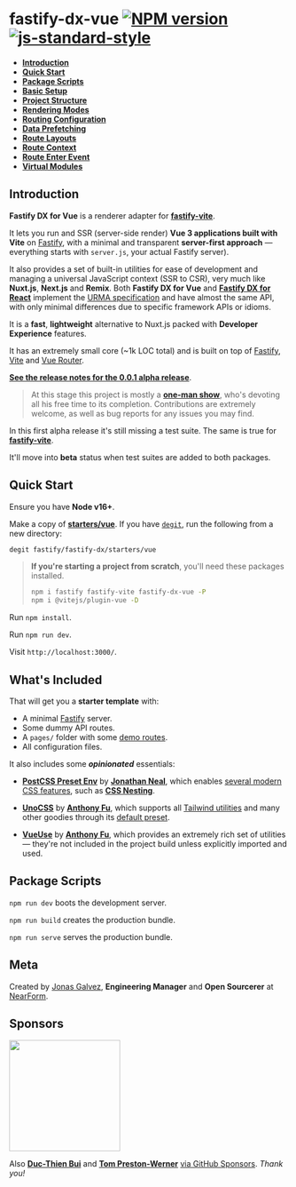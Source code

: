 # fastify-dx-vue [![NPM version](https://img.shields.io/npm/v/fastify-dx-vue.svg?style=flat)](https://www.npmjs.com/package/fastify-dx-vue) [![js-standard-style](https://img.shields.io/badge/code%20style-standard-brightgreen.svg?style=flat)](https://standardjs.com/)

- [**Introduction**](https://github.com/fastify/fastify-dx/blob/main/packages/fastify-dx-vue/README.md#introduction)
- [**Quick Start**](https://github.com/fastify/fastify-dx/blob/main/packages/fastify-dx-vue/README.md#quick-start)
- [**Package Scripts**](https://github.com/fastify/fastify-dx/blob/main/packages/fastify-dx-vue/README.md#package-scripts)
- [**Basic Setup**](https://github.com/fastify/fastify-dx/blob/main/docs/vue/basic-setup.md)
- [**Project Structure**](https://github.com/fastify/fastify-dx/blob/main/docs/vue/project-structure.md)
- [**Rendering Modes**](https://github.com/fastify/fastify-dx/blob/main/docs/vue/rendering-modes.md)
- [**Routing Configuration**](https://github.com/fastify/fastify-dx/blob/main/docs/vue/routing-config.md)
- [**Data Prefetching**](https://github.com/fastify/fastify-dx/blob/main/docs/vue/data-prefetching.md)
- [**Route Layouts**](https://github.com/fastify/fastify-dx/blob/main/docs/vue/route-layouts.md)
- [**Route Context**](https://github.com/fastify/fastify-dx/blob/main/docs/vue/route-context.md)
- [**Route Enter Event**](https://github.com/fastify/fastify-dx/blob/main/docs/vue/route-enter.md)
- [**Virtual Modules**](https://github.com/fastify/fastify-dx/blob/main/docs/vue/virtual-modules.md)

## Introduction

**Fastify DX for Vue** is a renderer adapter for [**fastify-vite**](https://github.com/fastify/fastify-vite).

It lets you run and SSR (server-side render) **Vue 3 applications built with Vite** on [Fastify](https://fastify.io/), with a minimal and transparent **server-first approach** — everything starts with `server.js`, your actual Fastify server). 

It also provides a set of built-in utilities for ease of development and managing a universal JavaScript context (SSR to CSR), very much like **Nuxt.js**, **Next.js** and **Remix**. Both **Fastify DX for Vue** and [**Fastify DX for React**](https://github.com/fastify/fastify-dx/tree/main/packages/fastify-dx-react) implement the [URMA specification](https://github.com/fastify/fastify-dx/blob/main/URMA.md) and have almost the same API, with only minimal differences due to specific framework APIs or idioms.

It is a **fast**, **lightweight** alternative to Nuxt.js packed with **Developer Experience** features.

It has an extremely small core (~1k LOC total) and is built on top of [Fastify](https://github.com/fastify/fastify), [Vite](https://vitejs.dev/) and [Vue Router](https://router.vuejs.org/).

[**See the release notes for the 0.0.1 alpha release**](https://github.com/fastify/fastify-dx/releases/tag/vue-v0.0.1).

> At this stage this project is mostly a [**one-man show**](https://github.com/sponsors/galvez), who's devoting all his free time to its completion. Contributions are extremely welcome, as well as bug reports for any issues you may find. 

In this first alpha release it's still missing a test suite. The same is true for [**fastify-vite**](). 

It'll move into **beta** status when test suites are added to both packages.

## Quick Start

Ensure you have **Node v16+**.

Make a copy of [**starters/vue**](https://github.com/fastify/fastify-dx/tree/dev/starters/vue). If you have [`degit`](https://github.com/Rich-Harris/degit), run the following from a new directory:

```bash
degit fastify/fastify-dx/starters/vue
```

> **If you're starting a project from scratch**, you'll need these packages installed.
>
> ```bash
> npm i fastify fastify-vite fastify-dx-vue -P
> npm i @vitejs/plugin-vue -D
> ```


Run `npm install`. 
  
Run `npm run dev`. 

Visit `http://localhost:3000/`.

## What's Included

That will get you a **starter template** with:
  
- A minimal [Fastify](https://github.com/fastify/fastify) server.
- Some dummy API routes.
- A `pages/` folder with some [demo routes](https://github.com/fastify/fastify-dx/tree/dev/starters/vue/client/pages).
- All configuration files.

It also includes some _**opinionated**_ essentials:

- [**PostCSS Preset Env**](https://www.npmjs.com/package/postcss-preset-env) by [**Jonathan Neal**](https://github.com/jonathantneal), which enables [several modern CSS features](https://preset-env.cssdb.org/), such as [**CSS Nesting**](https://www.w3.org/TR/css-nesting-1/).

- [**UnoCSS**](https://github.com/unocss/unocss) by [**Anthony Fu**](https://antfu.me/), which supports all [Tailwind utilities](https://uno.antfu.me/) and many other goodies through its [default preset](https://github.com/unocss/unocss/tree/main/packages/preset-uno). 

- [**VueUse**](https://vueuse.org/) by [**Anthony Fu**](https://antfu.me/), which provides an extremely rich set of utilities — they're not included in the project build unless explicitly imported and used.

## Package Scripts

`npm run dev` boots the development server.
  
`npm run build` creates the production bundle.
  
`npm run serve` serves the production bundle.

## Meta

Created by [Jonas Galvez](https://github.com/sponsors/galvez), **Engineering Manager** and **Open Sourcerer** at [NearForm](https://nearform.com).

## Sponsors

<a href="https://nearform.com"><img width="200px" src="https://user-images.githubusercontent.com/12291/172310344-594669fd-da4c-466b-a250-a898569dfea3.svg"></a>

Also [**Duc-Thien Bui**](https://github.com/aecea) and [**Tom Preston-Werner**](https://github.com/mojombo) [via GitHub Sponsors](https://github.com/sponsors/galvez). _Thank you!_

